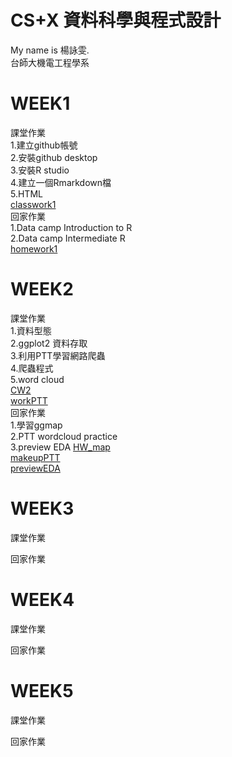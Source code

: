 # CS+X 資料科學與程式設計        
My name is 楊詠雯.   
台師大機電工程學系    
# WEEK1
課堂作業    
1.建立github帳號    
2.安裝github desktop    
3.安裝R studio    
4.建立一個Rmarkdown檔    
5.HTML    
[classwork1](https://yongwen-yang.github.io/example/WEEK1/classwork1.html)    
回家作業       
1.Data camp Introduction to R     
2.Data camp Intermediate R    
[homework1](https://yongwen-yang.github.io/example//WEEK1/homework1.html)
# WEEK2
課堂作業     
1.資料型態    
2.ggplot2 資料存取    
3.利用PTT學習網路爬蟲     
4.爬蟲程式     
5.word cloud     
[CW2](https://yongwen-yang.github.io/example//WEEK2/CW2.html)    
[workPTT](https://yongwen-yang.github.io/example//WEEK2/workPTT.html)  
回家作業     
1.學習ggmap    
2.PTT wordcloud practice   
3.preview EDA
[HW_map](https://yongwen-yang.github.io/example//WEEK2/HW_map.html)    
[makeupPTT](https://yongwen-yang.github.io/example//WEEK2/makeupPTT.html)      
[previewEDA](https://yongwen-yang.github.io/example//WEEK2/previewEDA.html)     
# WEEK3
課堂作業    

回家作業    

# WEEK4
課堂作業    

回家作業    

# WEEK5
課堂作業    

回家作業    
